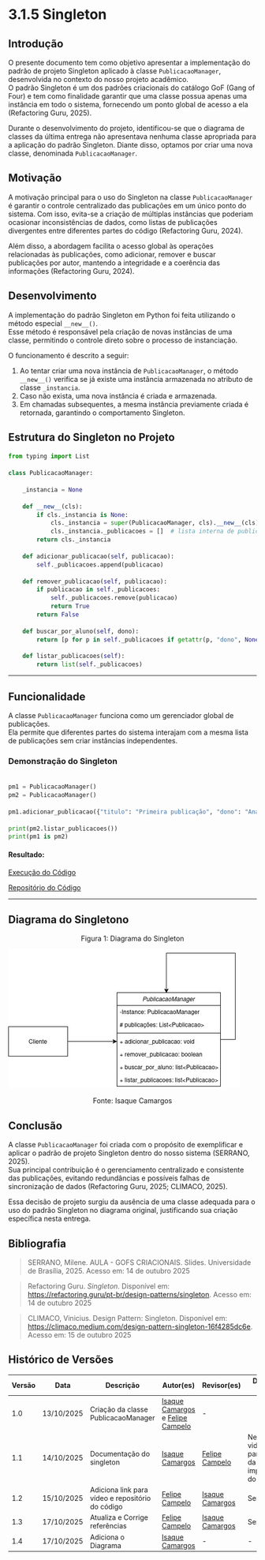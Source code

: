 # 3.1.5 Singleton

## Introdução

O presente documento tem como objetivo apresentar a implementação do padrão de projeto Singleton aplicado à classe `PublicacaoManager`, desenvolvida no contexto do nosso projeto acadêmico.  
O padrão Singleton é um dos padrões criacionais do catálogo GoF (Gang of Four) e tem como finalidade garantir que uma classe possua apenas uma instância em todo o sistema, fornecendo um ponto global de acesso a ela (Refactoring Guru, 2025).

Durante o desenvolvimento do projeto, identificou-se que o diagrama de classes da última entrega não apresentava nenhuma classe apropriada para a aplicação do padrão Singleton. Diante disso, optamos por criar uma nova classe, denominada `PublicacaoManager`.


## Motivação

A motivação principal para o uso do Singleton na classe `PublicacaoManager` é garantir o controle centralizado das publicações em um único ponto do sistema. Com isso, evita-se a criação de múltiplas instâncias que poderiam ocasionar inconsistências de dados, como listas de publicações divergentes entre diferentes partes do código (Refactoring Guru, 2024).

Além disso, a abordagem facilita o acesso global às operações relacionadas às publicações, como adicionar, remover e buscar publicações por autor, mantendo a integridade e a coerência das informações (Refactoring Guru, 2024).


## Desenvolvimento

A implementação do padrão Singleton em Python foi feita utilizando o método especial `__new__()`.  
Esse método é responsável pela criação de novas instâncias de uma classe, permitindo o controle direto sobre o processo de instanciação.

O funcionamento é descrito a seguir:

1. Ao tentar criar uma nova instância de `PublicacaoManager`, o método `__new__()` verifica se já existe uma instância armazenada no atributo de classe `_instancia`.
2. Caso não exista, uma nova instância é criada e armazenada.
3. Em chamadas subsequentes, a mesma instância previamente criada é retornada, garantindo o comportamento Singleton.


## Estrutura do Singleton no Projeto

```python
from typing import List

class PublicacaoManager:
  
    _instancia = None

    def __new__(cls):
        if cls._instancia is None:
            cls._instancia = super(PublicacaoManager, cls).__new__(cls)
            cls._instancia._publicacoes = []  # lista interna de publicações
        return cls._instancia

    def adicionar_publicacao(self, publicacao):
        self._publicacoes.append(publicacao)

    def remover_publicacao(self, publicacao):
        if publicacao in self._publicacoes:
            self._publicacoes.remove(publicacao)
            return True 
        return False

    def buscar_por_aluno(self, dono):
        return [p for p in self._publicacoes if getattr(p, "dono", None) == dono]

    def listar_publicacoes(self):
        return list(self._publicacoes)
```

---

## Funcionalidade

A classe `PublicacaoManager` funciona como um gerenciador global de publicações.  
Ela permite que diferentes partes do sistema interajam com a mesma lista de publicações sem criar instâncias independentes.

### Demonstração do Singleton 


```python

pm1 = PublicacaoManager()
pm2 = PublicacaoManager()

pm1.adicionar_publicacao({"titulo": "Primeira publicação", "dono": "Ana"})

print(pm2.listar_publicacoes())  
print(pm1 is pm2) 

```

#### Resultado:

[Execução do Código](https://drive.google.com/file/d/1uNmq9LteICjG9JTfOE4wRL9G4EhH3H9X/view?usp=share_link)

[Repositório do Código](https://github.com/UnBArqDsw2025-2-Turma02/2025.2_T02_G6_AquiTemFCTE_Entrega_03/blob/docs/gof-singleton/GOFs/Criacionais/Singleton/publication_manager.py)

---

## Diagrama do Singletono


<p align="center" style="font-size: 12;">
Figura 1: Diagrama do Singleton
</p>

![diagrama_singleton](/../assets/singleton.jpg)

<p align="center" style="font-size: 12;">
Fonte: Isaque Camargos
</p>

## Conclusão

A classe `PublicacaoManager` foi criada com o propósito de exemplificar e aplicar o padrão de projeto Singleton dentro do nosso sistema (SERRANO, 2025).  
Sua principal contribuição é o gerenciamento centralizado e consistente das publicações, evitando redundâncias e possíveis falhas de sincronização de dados (Refactoring Guru, 2025; CLIMACO, 2025).

Essa decisão de projeto surgiu da ausência de uma classe adequada para o uso do padrão Singleton no diagrama original, justificando sua criação específica nesta entrega.



## Bibliografia

> SERRANO, Milene. AULA - GOFS CRIACIONAIS. Slides. Universidade de Brasília, 2025. Acesso em: 14 de outubro 2025

> Refactoring Guru. _Singleton_. Disponível em: https://refactoring.guru/pt-br/design-patterns/singleton. Acesso em: 14 de outubro 2025

> CLIMACO, Vinicius. Design Pattern: Singleton. Disponível em: https://climaco.medium.com/design-pattern-singleton-16f4285dc6e. Acesso em: 15 de outubro 2025

## Histórico de Versões

| Versão | Data       | Descrição                                | Autor(es)                             | Revisor(es) | Detalhes da Revisão                                                |
| ------ | ---------- | ---------------------------------------- | ------------------------------------- | ----------- | ------------------------------------------------------------------ |
| 1.0    | 13/10/2025  | Criação da classe PublicacaoManager |[Isaque Camargos](https://github.com/isaqzin) e [Felipe Campelo](https://github.com/felipeacampelo) | - ||
| 1.1    | 14/10/2025  | Documentação do singleton |[Isaque Camargos](https://github.com/isaqzin)| [Felipe Campelo](https://github.com/felipeacampelo) | Necessário video e link para a pasta da implementação do GOF|
| 1.2    | 15/10/2025  | Adiciona link para vídeo e repositório do código |[Felipe Campelo](https://github.com/felipeacampelo)| [Isaque Camargos](https://github.com/isaqzin) | Sem erros|
| 1.3    | 17/10/2025  | Atualiza e Corrige referências |[Felipe Campelo](https://github.com/felipeacampelo)| [Isaque Camargos](https://github.com/isaqzin) | Sem erros|
| 1.4    | 17/10/2025  | Adiciona o Diagrama |[Isaque Camargos](https://github.com/isaqzin)| - | -|
